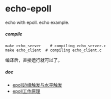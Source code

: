 # echo-epoll
echo with epoll. echo example.



##### compile
```
make echo_server    # compiling echo_server.c
make echo_client  # compiling echo_client.c
```
编译后，直接运行就可以了。


##### doc
- [epoll边缘触发与水平触发](./doc/epoll边缘触发与水平触发.md)
- [epoll工作原理](./doc/epoll工作原理.md)